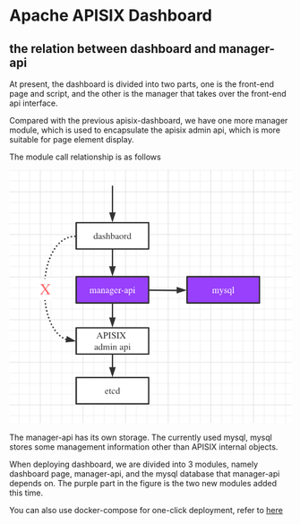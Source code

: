 <!--
#
# Licensed to the Apache Software Foundation (ASF) under one or more
# contributor license agreements.  See the NOTICE file distributed with
# this work for additional information regarding copyright ownership.
# The ASF licenses this file to You under the Apache License, Version 2.0
# (the "License"); you may not use this file except in compliance with
# the License.  You may obtain a copy of the License at
#
#     http://www.apache.org/licenses/LICENSE-2.0
#
# Unless required by applicable law or agreed to in writing, software
# distributed under the License is distributed on an "AS IS" BASIS,
# WITHOUT WARRANTIES OR CONDITIONS OF ANY KIND, either express or implied.
# See the License for the specific language governing permissions and
# limitations under the License.
#
-->

# Apache APISIX Dashboard

## the relation between dashboard and manager-api

At present, the dashboard is divided into two parts, one is the front-end page and script, and the other is the manager that takes over the front-end api interface.

Compared with the previous apisix-dashboard, we have one more manager module, which is used to encapsulate the apisix admin api, which is more suitable for page element display.

The module call relationship is as follows

![manager-api](./images/manager-api.png)

The manager-api has its own storage. The currently used mysql, mysql stores some management information other than APISIX internal objects.

When deploying dashboard, we are divided into 3 modules, namely dashboard page, manager-api, and the mysql database that manager-api depends on. The purple part in the figure is the two new modules added this time.

You can also use docker-compose for one-click deployment, refer to [here](./compose/README.md)
